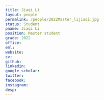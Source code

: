 ```yaml
---
title: Jiaqi Li
layout: people
permalink: /people/2022Master_lijiaqi.jpg
status: Student
pname: Jiaqi Li
position: Master student
grade: 2022
office: 
eml: 
website: 
cv: 
github: 
linkedin:
google_scholar: 
twitter: 
facebook: 
instagram:
desp: 
---
```


